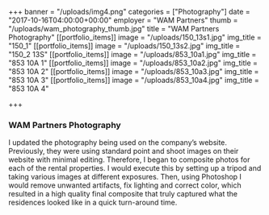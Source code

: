 +++
banner = "/uploads/img4.png"
categories = ["Photography"]
date = "2017-10-16T04:00:00+00:00"
employer = "WAM Partners"
thumb = "/uploads/wam_photography_thumb.jpg"
title = "WAM Partners Photography"
[[portfolio_items]]
image = "/uploads/150_13s1.jpg"
img_title = "150_1"
[[portfolio_items]]
image = "/uploads/150_13s2.jpg"
img_title = "150_2 13S"
[[portfolio_items]]
image = "/uploads/853_10a1.jpg"
img_title = "853 10A 1"
[[portfolio_items]]
image = "/uploads/853_10a2.jpg"
img_title = "853 10A 2"
[[portfolio_items]]
image = "/uploads/853_10a3.jpg"
img_title = "853 10A 3"
[[portfolio_items]]
image = "/uploads/853_10a4.jpg"
img_title = "853 10A 4"

+++

### WAM Partners Photography

I updated the photography being used on the company’s website. Previously, they were using standard point and shoot images on their website with minimal editing. Therefore, I began to composite photos for each of the rental properties. I would execute this by setting up a tripod and taking various images at different exposures. Then, using Photoshop I would remove unwanted artifacts, fix lighting and correct color, which resulted in a high quality final composite that truly captured what the residences looked like in a quick turn-around time.